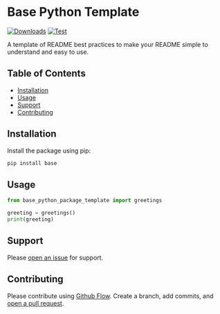 # Base Python Template

[![Downloads](https://static.pepy.tech/personalized-badge/base-python-package-template?period=total&units=none&left_color=grey&right_color=green&left_text=Downloads)](https://pepy.tech/project/base-python-package-template)
[![Test](https://github.com/apinanyogaratnam/base-python-package-template/actions/workflows/test.yaml/badge.svg)](https://github.com/apinanyogaratnam/base-python-package-template/actions/workflows/test.yaml)

A template of README best practices to make your README simple to understand and easy to use.

## Table of Contents

- [Installation](#installation)
- [Usage](#usage)
- [Support](#support)
- [Contributing](#contributing)

## Installation

Install the package using pip:

```sh
pip install base
```

## Usage

```python
from base_python_package_template import greetings

greeting = greetings()
print(greeting)
```

## Support

Please [open an issue](https://github.com/apinanyogaratnam/base-python-package-template/issues/new) for support.

## Contributing

Please contribute using [Github Flow](https://guides.github.com/introduction/flow/). Create a branch, add commits, and [open a pull request](https://github.com/apinanyogaratnam/base-python-package-template/compare/).
